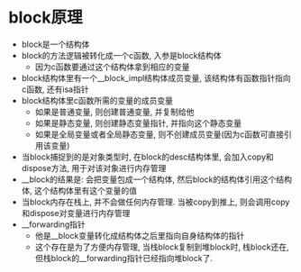 # block原理
* block是一个结构体
* block的方法逻辑被转化成一个c函数, 入参是block结构体
    * 因为c函数要通过这个结构体拿到相应的变量
* block结构体里有一个__block_impl结构体成员变量, 该结构体有函数指针指向c函数, 还有isa指针
* block结构体里c函数所需的变量的成员变量
    * 如果是普通变量, 则创建普通变量, 并复制给他
    * 如果是静态变量, 则创建静态变量指针, 并指向这个静态变量
    * 如果是全局变量或者全局静态变量, 则不创建成员变量(因为c函数可直接引用该变量)
* 当block捕捉到的是对象类型时, 在block的desc结构体里, 会加入copy和dispose方法, 用于对该对象进行内存管理
* __block的结果是: 会把变量包成一个结构体, 然后block的结构体引用这个结构体, 这个结构体里有这个变量的值
* 当block内存在栈上, 并不会做任何内存管理. 当被copy到推上, 则会调用copy和dispose对变量进行内存管理
* __forwarding指针
    * 他是__block变量转化成结构体之后里指向自身结构体的指针
    * 这个存在是为了方便内存管理, 当栈block复制到堆block时, 栈block还在, 但栈block的__forwarding指针已经指向堆block了.